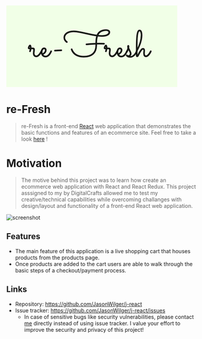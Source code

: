 ![Logo of the project](https://github.com/JasonWilger/j-react/blob/master/refreshlogo.png)

# re-Fresh
> re-Fresh is a front-end [React](https://reactjs.org/) web application that demonstrates the basic functions and features of an ecommerce site.
Feel free to take a look [here](https://re-fresh.netlify.app/) !

# Motivation
> The motive behind this project was to learn how create an ecommerce web application with React and React Redux. This project asssigned to my by DigitalCrafts allowed me to test my creative/technical capabilities while overcoming challanges with design/layout and functionality of a front-end React web application.

![screenshot](header.png)


## Features
* The main feature of this application is a live shopping cart that houses products from the products page.
* Once products are added to the cart users are able to walk through the basic steps of a checkout/payment process.

## Links
- Repository: https://github.com/JasonWilger/j-react
- Issue tracker: https://github.com/JasonWilger/j-react/issues
  - In case of sensitive bugs like security vulnerabilities, please contact [me](mailto:jkw500@gmail.com) directly instead of using issue tracker. I value your effort
    to improve the security and privacy of this project!
